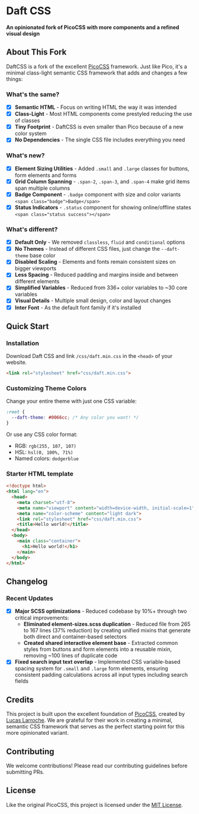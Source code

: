 # Daft CSS

**An opinionated fork of PicoCSS with more components and a refined visual design**

## About This Fork

DaftCSS is a fork of the excellent [PicoCSS](https://github.com/picocss/pico) framework. Just like Pico, it's a minimal class-light semantic CSS framework that adds and changes a few things:

### What's the same?

- [x] **Semantic HTML** - Focus on writing HTML the way it was intended
- [x] **Class-Light** - Most HTML components come prestyled reducing the use of classes
- [X] **Tiny Footprint** - DaftCSS is even smaller than Pico because of a new color system
- [x] **No Dependencies** - The single CSS file includes everything you need

### What's new?

- [x] **Element Sizing Utilities** - Added `.small` and `.large` classes for buttons, form elements and forms
- [x] **Grid Column Spanning** - `.span-2`, `.span-3`, and `.span-4` make grid items span multiple columns
- [x] **Badge Component** - `.badge` component with size and color variants `<span class="badge">Badge</span>`
- [x] **Status Indicators** - `.status` component for showing online/offline states `<span class="status success"></span>`

### What's different?

- [x] **Default Only** - We removed `classless`, `fluid` and `conditional` options
- [x] **No Themes** - Instead of different CSS files, just change the `--daft-theme` base color
- [x] **Disabled Scaling** - Elements and fonts remain consistent sizes on bigger viewports
- [x] **Less Spacing** - Reduced padding and margins inside and between different elements
- [x] **Simplified Variables** - Reduced from 336+ color variables to ~30 core variables
- [x] **Visual Details** - Multiple small design, color and layout changes
- [x] **Inter Font** - As the default font family if it's installed

## Quick Start

### Installation

Download Daft CSS and link `/css/daft.min.css` in the `<head>` of your website.

```html
<link rel="stylesheet" href="css/daft.min.css">
```

### Customizing Theme Colors

Change your entire theme with just one CSS variable:

```css
:root {
  --daft-theme: #0066cc; /* Any color you want! */
}
```

Or use any CSS color format:
- RGB: `rgb(255, 107, 107)`
- HSL: `hsl(0, 100%, 71%)`
- Named colors: `dodgerblue`

### Starter HTML template

```HTML
<!doctype html>
<html lang="en">
  <head>
    <meta charset="utf-8">
    <meta name="viewport" content="width=device-width, initial-scale=1">
    <meta name="color-scheme" content="light dark">
    <link rel="stylesheet" href="css/daft.min.css">
    <title>Hello world!</title>
  </head>
  <body>
    <main class="container">
      <h1>Hello world!</h1>
    </main>
  </body>
</html>
```

## Changelog

### Recent Updates

- [x] **Major SCSS optimizations** - Reduced codebase by 10%+ through two critical improvements:
  - **Eliminated element-sizes.scss duplication** - Reduced file from 265 to 167 lines (37% reduction) by creating unified mixins that generate both direct and container-based selectors
  - **Created shared interactive element base** - Extracted common styles from buttons and form elements into a reusable mixin, removing ~100 lines of duplicate code
- [x] **Fixed search input text overlap** - Implemented CSS variable-based spacing system for `.small` and `.large` form elements, ensuring consistent padding calculations across all input types including search fields

## Credits

This project is built upon the excellent foundation of [PicoCSS](https://github.com/picocss/pico), created by [Lucas Larroche](https://github.com/lucaslarroche). We are grateful for their work in creating a minimal, semantic CSS framework that serves as the perfect starting point for this more opinionated variant.

## Contributing

We welcome contributions! Please read our contributing guidelines before submitting PRs.

## License

Like the original PicoCSS, this project is licensed under the [MIT License](https://github.com/picocss/pico/blob/master/LICENSE.md).
